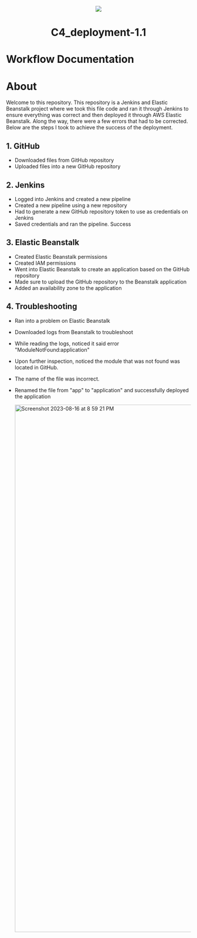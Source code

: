 <p align="center">
<img src="https://github.com/kura-labs-org/kuralabs_deployment_1/blob/main/Kuralogo.png">
</p>
<h1 align="center">C4_deployment-1.1<h1> 

# Workflow Documentation

# About

Welcome to this repository. This repository is a Jenkins and Elastic Beanstalk project where we took this file code and ran it through Jenkins to ensure everything was correct and then deployed it through AWS Elastic Beanstalk. Along the way, there were a few errors that had to be corrected. Below are the steps I took to achieve the success of the deployment.


## 1. GitHub

- Downloaded files from GitHub repository
- Uploaded files into a new GitHub repository

## 2. Jenkins

- Logged into Jenkins and created a new pipeline
- Created a new pipeline using a new repository
- Had to generate a new GitHub repository token to use as credentials on Jenkins
- Saved credentials and ran the pipeline. Success

## 3. Elastic Beanstalk

- Created Elastic Beanstalk permissions
- Created IAM permissions
- Went into Elastic Beanstalk to create an application based on the GitHub repository
- Made sure to upload the GitHub repository to the Beanstalk application
- Added an availability zone to the application

## 4. Troubleshooting

- Ran into a problem on Elastic Beanstalk
- Downloaded logs from Beanstalk to troubleshoot
- While reading the logs, noticed it said error "ModuleNotFound:application"
- Upon further inspection, noticed the module that was not found was located in GitHub.
- The name of the file was incorrect.
- Renamed the file from "app" to "application" and successfully deployed the application




  <img width="1435" alt="Screenshot 2023-08-16 at 8 59 21 PM" src="https://github.com/Jmo-101/c4_first_deployment/assets/138607757/2b90bae0-88d0-44f6-9893-bcf3bf41a0c1">
